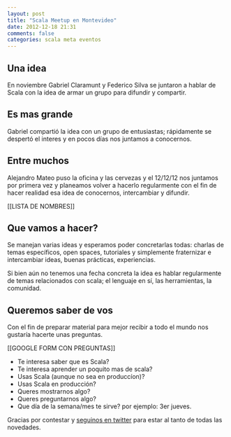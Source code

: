 ```yaml
---
layout: post
title: "Scala Meetup en Montevideo"
date: 2012-12-18 21:31
comments: false
categories: scala meta eventos
---
```


## Una idea

En noviembre Gabriel Claramunt y Federico Silva se juntaron a hablar de Scala con la idea de 
armar un grupo para difundir y compartir.

## Es mas grande 

Gabriel compartió la idea con un grupo de entusiastas; rápidamente se despertó el interes y
en pocos días nos juntamos a conocernos.

## Entre muchos

Alejandro Mateo puso la oficina y las cervezas y el 12/12/12 nos juntamos por primera vez y 
planeamos volver a hacerlo regularmente con el fin de hacer realidad esa idea de conocernos,
intercambiar y difundir.

[[LISTA DE NOMBRES]]

## Que vamos a hacer?

Se manejan varias ideas y esperamos poder concretarlas todas: charlas de temas específicos,
open spaces, tutoriales y simplemente fraternizar e intercambiar ideas, buenas prácticas,
experiencias.

Si bien aún no tenemos una fecha concreta la idea es hablar regularmente de temas relacionados
con scala; el lenguaje en sí, las herramientas, la comunidad. 

## Queremos saber de vos

Con el fin de preparar material para mejor recibir a todo el mundo nos gustaría
hacerte unas preguntas.

[[GOOGLE FORM CON PREGUNTAS]]

* Te interesa saber que es Scala?
* Te interesa aprender un poquito mas de scala?
* Usas Scala (aunque no sea en produccíon)?
* Usas Scala en producción? 
* Queres mostrarnos algo?
* Queres preguntarnos algo?
* Que día de la semana/mes te sirve? por ejemplo: 3er jueves.

Gracias por contestar y [seguinos en twitter](https://twitter.com/scalameetupuy/) para estar
al tanto de todas las novedades.

